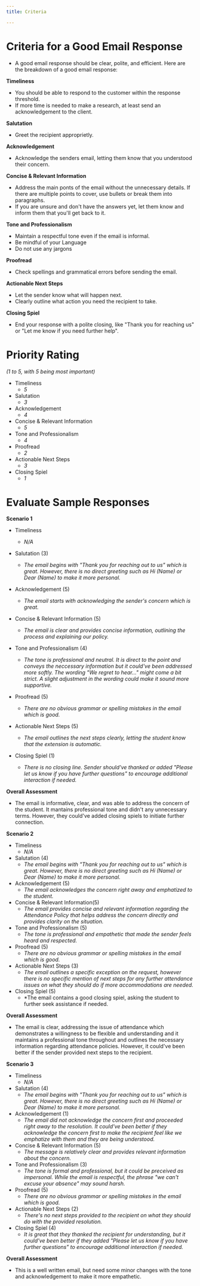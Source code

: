 ```yaml
---
title: Criteria

---
```


# Criteria for a Good Email Response

- A good email response should be clear, polite, and efficient. Here are the breakdown of a good email response:


**Timeliness**
- You should be able to respond to the customer within the response threshold. 
- If more time is needed to make a research, at least send an acknowledgement to the client. 

**Salutation**
- Greet the recipient approprietly.

**Acknowledgement**
- Acknowledge the senders email, letting them know that you understood their concern.

**Concise & Relevant Information**
- Address the main ponts of the email without the unnecessary details. If there are multiple points to cover, use bullets or break them into paragraphs. 
- If you are unsure and don't have the answers yet, let them know and inform them that you'll get back to it. 

**Tone and Professionalism**
- Maintain a respectful tone even if the email is informal. 
- Be mindful of your Language
- Do not use any jargons

**Proofread**
- Check spellings and grammatical errors before sending the email. 

**Actionable Next Steps**
- Let the sender know what will happen next. 
- Clearly outline what action you need the recipient to take.

**Closing Spiel**
- End your response with a polite closing, like "Thank you for reaching us" or "Let me know if you need further help".





# Priority Rating 
*(1 to 5, with 5 being most important)*



- Timeliness
  - *5*
- Salutation
  - *3*
- Acknowledgement
  - *4*
- Concise & Relevant Information
  - *5*
- Tone and Professionalism
  - *4*
- Proofread
  - *2*
- Actionable Next Steps
  - *3*
- Closing Spiel
  - *1*



# Evaluate Sample Responses


**Scenario 1**

 - Timeliness
      - *N/A*
 - Salutation (3)
      - *The email begins with "Thank you for reaching out to us" which is great. However, there is no direct greeting such as Hi (Name) or Dear (Name) to make it more personal.*
 - Acknowledgement (5)
      - *The email starts with acknowledging the sender's concern which is great.*

 - Concise & Relevant Information (5)
      - *The email is clear and provides concise information, outlining the process and explaining our policy.*

 - Tone and Professionalism (4)
      - *The tone is professional and neutral. It is direct to the point and conveys the neccessary information but it could've been addressed more softly. The wording "We regret to hear..." might come a bit strict. A slight adjustment in the wording could make it sound more supportive.*

 - Proofread (5)
      - *There are no obvious grammar or spelling mistakes in the email which is good.*

 - Actionable Next Steps (5)
      - *The email outlines the next steps clearly, letting the student know that the extension is automatic.*

 - Closing Spiel (1)
      - *There is no closing line. Sender should've thanked or added "Please let us know if you have further questions" to encourage additional interaction if needed.*

**Overall Assessment**

- The email is informative, clear, and was able to address the concern of the student. It mantains professional tone and didn't any unnecessary terms. However, they could've added closing spiels to initiate further connection.



**Scenario 2**

- Timeliness
  - *N/A*
- Salutation (4)
  - *The email begins with "Thank you for reaching out to us" which is great. However, there is no direct greeting such as Hi (Name) or Dear (Name) to make it more personal.*
- Acknowledgement (5)
  - *The email acknowledges the concern right away and emphatized to the student.*
- Concise & Relevant Information(5)
  - *The email provides concise and relevant information regarding the Attendance Policy that helps address the concern directly and provides clarity on the situation.*
- Tone and Professionalism (5)
  - *The tone is professional and empathetic that made the sender feels heard and respected.*
- Proofread (5)
  - *There are no obvious grammar or spelling mistakes in the email which is good.* 
- Actionable Next Steps (3)
    - *The email outlines a specific exception on the request, however there is no specific mention of next steps for any further attendance issues on what they should do if more accommodations are needed.*
- Closing Spiel (5)
    - *The email contains a good closing spiel, asking the student to further seek assistance if needed. 

**Overall Assessment**
- The email is clear, addressing the issue of attendance which demonstrates a willingness to be flexible and understanding and it maintains a professional tone throughout and outlines the necessary information regarding attendance policies. However, it could've been better if the sender provided next steps to the recipient.

**Scenario 3**

- Timeliness
  - *N/A*
- Salutation (4)
  - *The email begins with "Thank you for reaching out to us" which is great. However, there is no direct greeting such as Hi (Name) or Dear (Name) to make it more personal.*
- Acknowledgement (1)
  - *The email did not acknowledge the concern first and proceeded right away to the resolution. It could've been better if they acknowledge the concern first to make the recipient feel like we emphatize with them and they are being understood.*
- Concise & Relevant Information (5)
  - *The message is relatively clear and provides relevant information about the concern.*
- Tone and Professionalism (3)
  - *The tone is formal and professional, but it could be preceived as impersonal. While the email is respectful, the phrase "we can't excuse your absence" may sound harsh.* 
- Proofread (5)
  - *There are no obvious grammar or spelling mistakes in the email which is good.* 
- Actionable Next Steps (2)
  - *There's no next steps provided to the recipient on what they should do with the provided resolution.*
- Closing Spiel (4)
  - *It is great that they thanked the recipient for understanding, but it could've been better if they added "Please let us know if you have further questions" to encourage additional interaction if needed.*

**Overall Assessment**

- This is a well written email, but need some minor changes with the tone and acknowledgement to make it more empathetic. 



